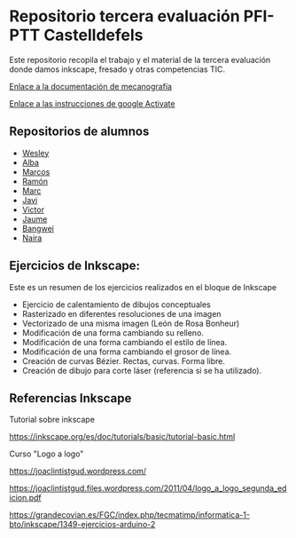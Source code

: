 # Repositorio tercera evaluación PFI-PTT Castelldefels 

Este repositorio recopila el trabajo y el material de la tercera evaluación donde damos inkscape, fresado y otras competencias TIC. 

[Enlace a la documentación de mecanografía](https://github.com/d-prieto/Inkscape-fresado-y-soldadura/blob/main/Mecanograf%C3%ADa.md#informaci%C3%B3n-sobre-mecanograf%C3%ADa)

[Enlace a las instrucciones de google Activate](https://github.com/d-prieto/Inkscape-fresado-y-soldadura/blob/main/Google%20Activate.md#cursos-google-activate)




## Repositorios de alumnos 

* [Wesley](https://github.com/Wesley3455/Soldadura-y-disegn-3.e#soldadura-y-disegn-3e)
* [Alba](https://github.com/Albitah24/Soldadura-y-diseno-UwU#soldadura-y-dise%C3%B1o-uwu)
* [Marcos](https://github.com/marcoshens/Soldadura-y-disegn-3.eva#soldadura-y-dise%C3%B1o-3eva)
* [Ramón](https://github.com/ItsMonxxu/soldadura-y-diseno#soldadura-y-diseno)
* [Marc](https://github.com/marc125678/Soldadura-dise-o#soldadura-y-dise%C3%B1o)
* [Javi](https://github.com/reverte04/Soldadura-y-disegn-3.eva#soldadura-y-dise%C3%B1o-3eva)
* [Victor](https://github.com/XXDARKNIGHTXX/SOLDADURA-Y-DISE-O#soldadura-y-dise%C3%B1o)
* [Jaume](https://github.com/Jsamapro/Soldadura-y-diseno#soldadura-y-diseno)
* [Bangwei](https://github.com/chenbangwei/SOLDADURA-Y-DISENO#soldadura-y-diseno)
* [Naira](https://github.com/chechiliaa/Soldadura-y-dise-o#soldadura-y-dise-o)

## Ejercicios de Inkscape:

Este es un resumen de los ejercicios realizados en el bloque de Inkscape

*  Ejercicio de calentamiento de dibujos conceptuales
*  Rasterizado en diferentes resoluciones de una imagen 
*  Vectorizado de una misma imagen (León de Rosa Bonheur)
*  Modificación de una forma cambiando su relleno.
*  Modificación de una forma cambiando el estilo de línea. 
*  Modificación de una forma cambiando el grosor de línea. 
*  Creación de curvas Bézier. Rectas, curvas. Forma libre. 
*  Creación de dibujo para corte láser (referencia si se ha utilizado). 

## Referencias Inkscape

Tutorial sobre inkscape 

https://inkscape.org/es/doc/tutorials/basic/tutorial-basic.html

Curso "Logo a logo"

https://joaclintistgud.wordpress.com/

https://joaclintistgud.files.wordpress.com/2011/04/logo_a_logo_segunda_edicion.pdf

https://grandecovian.es/FGC/index.php/tecmatimp/informatica-1-bto/inkscape/1349-ejercicios-arduino-2
